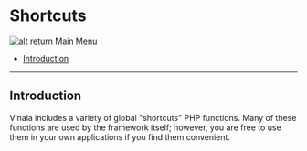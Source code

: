 # Shortcuts

[![alt return](https://gitlab.com/lighty/Art/raw/master/Resources/signs.png) Main Menu](https://gitlab.com/lighty/Docs/tree/3.2/#index)

- [Introduction](#introduction)


----

## Introduction

Vinala includes a variety of global "shortcuts" PHP functions. Many of these functions are used by the framework itself; however, you are free to use them in your own applications if you find them convenient.